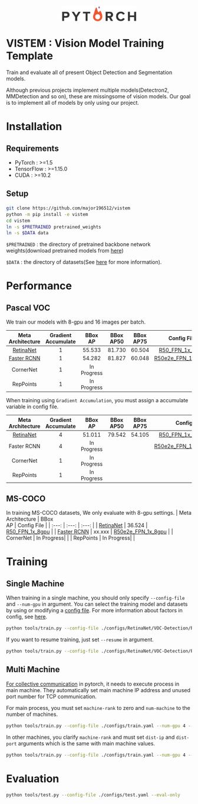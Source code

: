 <p align="center"><img width="40%" src="./img/pytorch.png"></p>

# VISTEM : Vision Model Training Template
Train and evaluate all of present Object Detection and Segmentation models. 

Although previous projects implement multiple models(Detectron2, MMDetection and so on), these are missingsome of vision models.  Our goal is to implement all of models by only using our project.

# Installation
## Requirements
- PyTorch : >=1.5
- TensorFlow : >=1.15.0
- CUDA : >=10.2

## Setup
```bash
git clone https://github.com/major196512/vistem
python -m pip install -e vistem
cd vistem
ln -s $PRETRAINED pretrained_weights
ln -s $DATA data
```
`$PRETRAINED` : the directory of pretrained backbone network weights(download pretrained models from [here](https://drive.google.com/drive/folders/18xcK6pS3bapqHaU0UQ2jSQ1eE1bn0iuK?usp=sharing))

`$DATA` : the directory of datasets(See [here](./vistem/loader/data) for more information).

# Performance

## Pascal VOC
We train our models with 8-gpu and 16 images per batch.

| Meta <br>Architecture | Gradient <br>Accumulate | BBox <br>AP | BBox <br>AP50 | BBox <br>AP75 | Config File |
| :---:                 | :---:                   | :---:       | :---:         | :---:         | :---:       |
| [RetinaNet](https://drive.google.com/file/d/17Ygzh4kVOQIwfpgejpvIhD9tCS1_yaqB/view?usp=sharing) | 1 | 55.533 | 81.730 | 60.504 | [R50_FPN_1x_8gpu](./configs/RetinaNet/VOC-Detection/R50_FPN_1x_8gpu.yaml) |
| [Faster RCNN](https://drive.google.com/file/d/1om1m7a77_ZYTcDCwEcXmv8Xx8IUgysYc/view?usp=sharing) | 1 | 54.282 | 81.827 | 60.048 | [R50e2e_FPN_1x_8gpu](./configs/FasterRCNN/VOC-Detection/R50e2e_FPN_1x_8gpu.yaml) |
| CornerNet | 1 | In Progress | | | |
| RepPoints | 1 | In Progress | | | |

When training using `Gradient Accumulation`, you must assign a accumulate variable in config file.

| Meta <br>Architecture | Gradient <br>Accumulate | BBox <br>AP   | BBox <br>AP50 | BBox <br>AP75 | Config File   |
| :---:             | :---:     | :---:     | :---:     | :---:     | :---:         |
| [RetinaNet](https://drive.google.com/file/d/17akQ5GgxWgVYWZb57rzjEQZo0ZF197zI/view?usp=sharing) | 4 | 51.011 | 79.542 | 54.105 | [R50_FPN_1x_2gpu_4acc](./configs/RetinaNet/VOC-Detection/R50_FPN_1x_2gpu_4acc.yaml) |
| Faster RCNN | 4 | In Progress | | | [R50e2e_FPN_1x_2gpu_4acc](./configs/FasterRCNN/VOC-Detection/R50e2e_FPN_1x_2gpu_4acc.yaml) |
| CornerNet | 1 | In Progress | | | |
| RepPoints | 1 | In Progress | | | |

## MS-COCO
In training MS-COCO datasets, We only evaluate with 8-gpu settings.
| Meta <br>Architecture | BBox <br>AP   | Config File   |
| :---:                 | :---:         | :---:         |
| [RetinaNet](https://drive.google.com/file/d/1Tyq3O56WkbdVVOpTBNlcC1vf620Z6Czv/view?usp=sharing) | 36.524 | [R50_FPN_1x_8gpu](./configs/RetinaNet/COCO-Detection/R50_FPN_1x_8gpu.yaml) |
| [Faster RCNN]() | xx.xxx | [R50e2e_FPN_1x_8gpu](./configs/FasterRCNN/COCO-Detection/R50e2e_FPN_1x_8gpu.yaml) |
| CornerNet             | In Progress|          |
| RepPoints             | In Progress|          |

# Training
## Single Machine

When training in a single machine, you should only specify `--config-file` and `--num-gpu` in argument.
You can select the training model and datasets by using or modifying a [config file](./config). For more information about factors in config, see [here](./vistem/config/defaults/README.md).

```bash
python tools/train.py --config-file ./configs/RetinaNet/VOC-Detection/R50_FPN_1x_8gpu.yaml --num-gpu 8
```

If you want to resume training, just set `--resume` in argument.
```bash
python tools/train.py --config-file ./configs/RetinaNet/VOC-Detection/R50_FPN_1x_8gpu.yaml --num-gpu 8 --resume
```

## Multi Machine
[For collective communication](https://pytorch.org/tutorials/intermediate/dist_tuto.html#collective-communication) in pytorch, it needs to execute process in main machine.
They automatically set main machine IP address and unused port number for TCP communication.

For main process, you must set `machine-rank` to zero and `num-machine` to the number of machines.
```bash
python tools/train.py --config-file ./configs/train.yaml --num-gpu 4 --num-machine 2 --machine-rank 0
```

In other machines, you clarify `machine-rank` and must set `dist-ip` and `dist-port` arguments which is the same with main machine values.
```bash
python tools/train.py --config-file ./configs/train.yaml --num-gpu 4 --num-machine 2 --machine-rank 1 --dist-ip xxx.xxx.xxx.xxx --dist-port xxxx
```

# Evaluation
```bash
python tools/test.py --config-file ./configs/test.yaml --eval-only
```